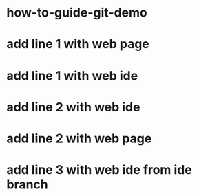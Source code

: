 # how-to-guide-git-demo
# add line 1 with web page
# add line 1 with web ide
# add line 2 with web ide
# add line 2 with web page
# add line 3 with web ide from ide branch
